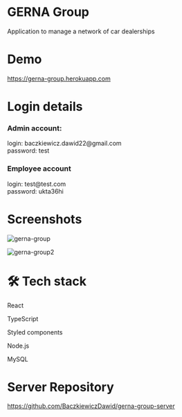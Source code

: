 # GERNA Group

Application to manage a network of car dealerships

# Demo

https://gerna-group.herokuapp.com

# Login details

<h3>Admin account:</h3>
login: baczkiewicz.dawid22@gmail.com <br>
password: test <br>

<h3>Employee account</h3>
login: test@test.com <br>
password: ukta36hi

# Screenshots


![gerna-group](https://user-images.githubusercontent.com/61363665/186114381-57795379-4693-407f-b4c5-ea5866dafdc7.png)


![gerna-group2](https://user-images.githubusercontent.com/61363665/186115267-49b6a00a-9eb4-4765-8af9-7c59d5dff8ba.png)

# 🛠 Tech stack
<p>React</p>
<p>TypeScript</p>
<p>Styled components</p>
<p>Node.js</p>
<p>MySQL</p>

# Server Repository

https://github.com/BaczkiewiczDawid/gerna-group-server
